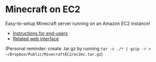 # Minecraft on EC2

Easy-to-setup Minecraft server running on an Amazon EC2 instance!

- [Instructions for end-users](http://bit.ly/ec2mc)
- [Related web interface](https://github.com/DanLite/MCPanel)

(Personal reminder: create .tar.gz by running `tar -c ./* | gzip -r > ~/Dropbox/Public/MinecraftEC2/ec2mc.tar.gz`)